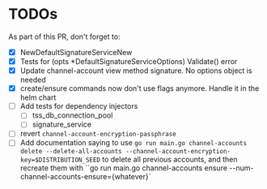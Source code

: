 # TODOs

As part of this PR, don't forget to:

- [x] NewDefaultSignatureServiceNew
- [x] Tests for (opts *DefaultSignatureServiceOptions) Validate() error
- [x] Update channel-account view method signature. No options object is needed
- [x] create/ensure commands now don't use flags anymore. Handle it in the helm chart
- [ ] Add tests for dependency injectors
  - [ ] tss_db_connection_pool
  - [ ] signature_service
- [ ] revert `channel-account-encryption-passphrase`
- [ ] Add documentation saying to use `go run main.go channel-accounts delete --delete-all-accounts --channel-account-encryption-key=$DISTRIBUTION_SEED` to delete all previous accounts, and then recreate them with ``go run main.go channel-accounts ensure --num-channel-accounts-ensure={whatever}`
